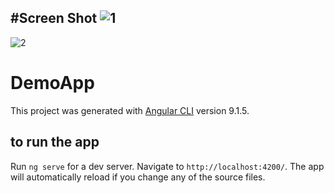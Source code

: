 #Screen Shot
![1](https://user-images.githubusercontent.com/57152453/112282792-bb8d3800-8c87-11eb-99f0-767fe4eb10c8.jpg)
----------------------------------------------------------------------------------------------------------------------------------------------------------
![2](https://user-images.githubusercontent.com/57152453/112282823-c2b44600-8c87-11eb-954b-e2df19b2e10c.jpg)

# DemoApp
This project was generated with [Angular CLI](https://github.com/angular/angular-cli) version 9.1.5.

## to run the app

Run `ng serve` for a dev server. Navigate to `http://localhost:4200/`. The app will automatically reload if you change any of the source files.



